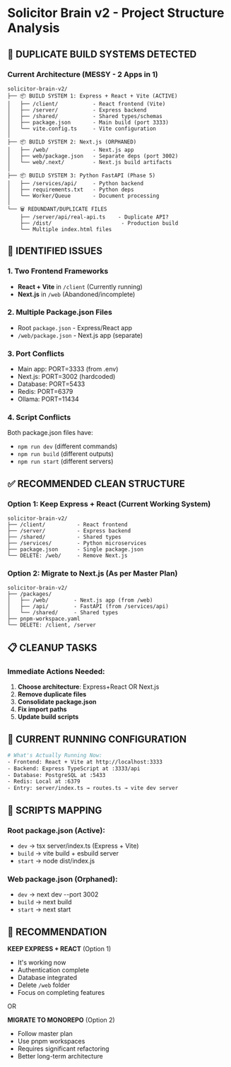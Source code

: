 # Solicitor Brain v2 - Project Structure Analysis

## 🚨 DUPLICATE BUILD SYSTEMS DETECTED

### Current Architecture (MESSY - 2 Apps in 1)

```
solicitor-brain-v2/
├── 📦 BUILD SYSTEM 1: Express + React + Vite (ACTIVE)
│   ├── /client/           - React frontend (Vite)
│   ├── /server/           - Express backend
│   ├── /shared/           - Shared types/schemas
│   ├── package.json       - Main build (port 3333)
│   └── vite.config.ts     - Vite configuration
│
├── 📦 BUILD SYSTEM 2: Next.js (ORPHANED)
│   ├── /web/              - Next.js app
│   ├── web/package.json   - Separate deps (port 3002)
│   └── web/.next/         - Next.js build artifacts
│
├── 📦 BUILD SYSTEM 3: Python FastAPI (Phase 5)
│   ├── /services/api/     - Python backend
│   ├── requirements.txt   - Python deps
│   └── Worker/Queue       - Document processing
│
└── 🗑️ REDUNDANT/DUPLICATE FILES
    ├── /server/api/real-api.ts    - Duplicate API?
    ├── /dist/                      - Production build
    └── Multiple index.html files

```

## 🎯 IDENTIFIED ISSUES

### 1. **Two Frontend Frameworks**

- **React + Vite** in `/client` (Currently running)
- **Next.js** in `/web` (Abandoned/incomplete)

### 2. **Multiple Package.json Files**

- Root `package.json` - Express/React app
- `/web/package.json` - Next.js app (separate)

### 3. **Port Conflicts**

- Main app: PORT=3333 (from .env)
- Next.js: PORT=3002 (hardcoded)
- Database: PORT=5433
- Redis: PORT=6379
- Ollama: PORT=11434

### 4. **Script Conflicts**

Both package.json files have:

- `npm run dev` (different commands)
- `npm run build` (different outputs)
- `npm run start` (different servers)

## ✅ RECOMMENDED CLEAN STRUCTURE

### Option 1: Keep Express + React (Current Working System)

```
solicitor-brain-v2/
├── /client/          - React frontend
├── /server/          - Express backend
├── /shared/          - Shared types
├── /services/        - Python microservices
├── package.json      - Single package.json
└── DELETE: /web/     - Remove Next.js
```

### Option 2: Migrate to Next.js (As per Master Plan)

```
solicitor-brain-v2/
├── /packages/
│   ├── /web/        - Next.js app (from /web)
│   ├── /api/        - FastAPI (from /services/api)
│   └── /shared/     - Shared types
├── pnpm-workspace.yaml
└── DELETE: /client, /server
```

## 📋 CLEANUP TASKS

### Immediate Actions Needed:

1. **Choose architecture**: Express+React OR Next.js
2. **Remove duplicate files**
3. **Consolidate package.json**
4. **Fix import paths**
5. **Update build scripts**

## 🔧 CURRENT RUNNING CONFIGURATION

```bash
# What's Actually Running Now:
- Frontend: React + Vite at http://localhost:3333
- Backend: Express TypeScript at :3333/api
- Database: PostgreSQL at :5433
- Redis: Local at :6379
- Entry: server/index.ts → routes.ts → vite dev server
```

## 📝 SCRIPTS MAPPING

### Root package.json (Active):

- `dev` → tsx server/index.ts (Express + Vite)
- `build` → vite build + esbuild server
- `start` → node dist/index.js

### Web package.json (Orphaned):

- `dev` → next dev --port 3002
- `build` → next build
- `start` → next start

## 🚀 RECOMMENDATION

**KEEP EXPRESS + REACT** (Option 1)

- It's working now
- Authentication complete
- Database integrated
- Delete `/web` folder
- Focus on completing features

OR

**MIGRATE TO MONOREPO** (Option 2)

- Follow master plan
- Use pnpm workspaces
- Requires significant refactoring
- Better long-term architecture
